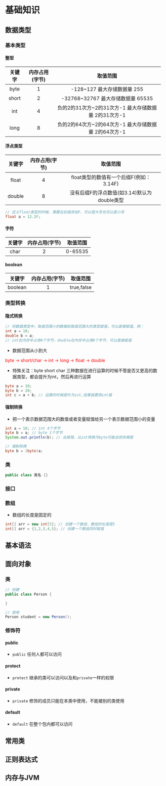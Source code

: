 # 基础知识

## 数据类型

### 基本类型
#### 整型
|   关键字     |  内存占用(字节)    |  取值范围  |
|   :---:    |  :---:       |  :---:    |
|  byte   |       1     |     -128~127 最大存储数据量 255   |
|  short     |   2     |  -32768~32767 最大存储数据量 65535  |
|  int     |    4   |     负的2的31次方~2的31次方-1  最大存储数据量 2的31次方-1  |
|  long     |    8   |     负的2的64次方~2的64次方-1  最大存储数据量 2的64次方-1  |
#### 浮点类型
|   关键字     |  内存占用(字节)    |  取值范围  |
|   :---:    |  :---:       |  :---:    |
|  float   |       4     |     float类型的数值有一个后缀F(例如：3.14F)   |
|  double     |   8     |  没有后缀F的浮点数值(如3.14)默认为double类型  |
```java
// 定义float类型的时候，需要在后缀添加F，可以是大写也可以是小写
float a = 12.2F;
```
#### 字符
|   关键字     |  内存占用(字节)    |  取值范围  |
|   :---:    |  :---:       |  :---:    |
|  char   |       2     |     0-65535   |
#### boolean
|   关键字     |  内存占用(字节)    |  取值范围  |
|   :---:    |  :---:       |  :---:    |
|  boolean   |       1     |     true,false   |

### 类型转换
#### 隐式转换
```java
// 将数据类型中，取值范围小的数据给取值范围大的类型赋值，可以直接赋值，例：
int a = 10;
double b = a;
// int在内存中占用4个字节，double在内存中占用8个字节，可以直接赋值
```
- 数据范围从小到大

<font color="red">byte -> short/char -> int -> long -> float -> double</font>
- 特殊关注：byte short char 三种数据在进行运算的时候不管是否又更高的数据类型，都会提升为int，然后再进行运算
```java
byte a = 10;
byte b = 20;
int c = a + b; // 运算的时候提升为int,结果就要用int接
```

#### 强制转换
- 把一个表示数据范围大的数值或者变量赋值给另一个表示数据范围小的变量
```java
int a = 10; // int 4个字节
byte b = a; // byte 1个字节
System.out.println(b); // 会报错，从int转换为byte可能会损失精度

// 强制转换
byte b = (byte)a; 
```
### 类
```java
public class 类名 {}
```
### 接口
### 数组
- 数组的长度是固定的
```java
int[] arr = new int[5]; // 创建一个数组，数组的长度是5
int[] arr = {1,2,3,4,5}; // 创建一个数组同时赋值
```

## 基本语法


## 面向对象
### 类
```java
// 创建
public class Person {
    
}

// 使用
Person student = new Person();
```
### 修饰符
#### public
- `public` 任何人都可以访问

#### protect
- `protect` 继承的类可以访问以及和`private`一样的权限

#### private
- `private` 修饰的成员只能在本类中使用，不能被别的类使用

#### default
- `default` 在整个包内都可以访问

## 常用类


## 正则表达式


## 内存与JVM
